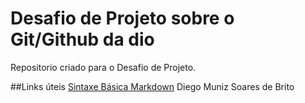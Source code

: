 # Desafio de Projeto sobre o Git/Github da dio
Repositorio criado para o Desafio de Projeto.

##Links úteis 
[Sintaxe Básica Markdown](https://www.markdownguide.org/basic-syntax/)
Diego Muniz Soares de Brito
